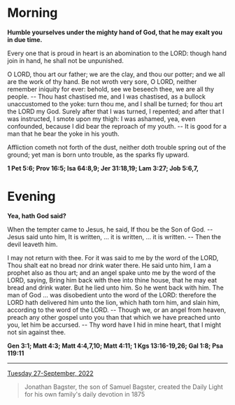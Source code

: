# Morning

**Humble yourselves under the mighty hand of God, that he may exalt you in due time.**
 
Every one that is proud in heart is an abomination to the LORD: though hand join in hand, he shall not be unpunished.
 
O LORD, thou art our father; we are the clay, and thou our potter; and we all are the work of thy hand. Be not wroth very sore, O LORD, neither remember iniquity for ever: behold, see we beseech thee, we are all thy people. -- Thou hast chastised me, and I was chastised, as a bullock unaccustomed to the yoke: turn thou me, and I shall be turned; for thou art the LORD my God. Surely after that I was turned, I repented; and after that I was instructed, I smote upon my thigh: I was ashamed, yea, even confounded, because I did bear the reproach of my youth. -- It is good for a man that he bear the yoke in his youth.
 
Affliction cometh not forth of the dust, neither doth trouble spring out of the ground; yet man is born unto trouble, as the sparks fly upward.  

**1 Pet 5:6; Prov 16:5; Isa 64:8,9; Jer 31:18,19; Lam 3:27; Job 5:6,7,**

# Evening

**Yea, hath God said?**
 
When the tempter came to Jesus, he said, If thou be the Son of God. -- Jesus said unto him, It is written, ... it is written, ... it is written. -- Then the devil leaveth him.
 
I may not return with thee. For it was said to me by the word of the LORD, Thou shalt eat no bread nor drink water there. He said unto him, I am a prophet also as thou art; and an angel spake unto me by the word of the LORD, saying, Bring him back with thee into thine house, that he may eat bread and drink water. But he lied unto him. So he went back with him. The man of God ... was disobedient unto the word of the LORD: therefore the LORD hath delivered him unto the lion, which hath torn him, and slain him, according to the word of the LORD. -- Though we, or an angel from heaven, preach any other gospel unto you than that which we have preached unto you, let him be accursed. -- Thy word have I hid in mine heart, that I might not sin against thee.  

**Gen 3:1; Matt 4:3; Matt 4:4,7,10; Matt 4:11; 1 Kgs 13:16-19,26; Gal 1:8; Psa 119:11**

---

[Tuesday 27-September, 2022](https://t.me/s/daily_light)

> Jonathan Bagster, the son of Samuel Bagster, created the Daily Light for his own family's daily devotion in 1875

